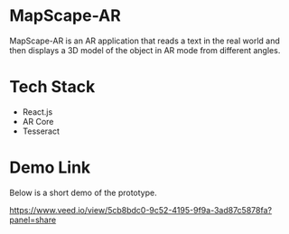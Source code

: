 # MapScape-AR

MapScape-AR is an AR application that reads a text in the real world and then displays a 3D model of the object in AR mode from different angles.

# Tech Stack

- React.js
- AR Core
- Tesseract 

# Demo Link

Below is a short demo of the prototype.

https://www.veed.io/view/5cb8bdc0-9c52-4195-9f9a-3ad87c5878fa?panel=share
